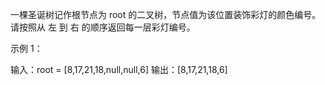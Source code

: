 一棵圣诞树记作根节点为 root 的二叉树，节点值为该位置装饰彩灯的颜色编号。请按照从 左 到 右 的顺序返回每一层彩灯编号。

 

示例 1：

输入：root = [8,17,21,18,null,null,6]
输出：[8,17,21,18,6]